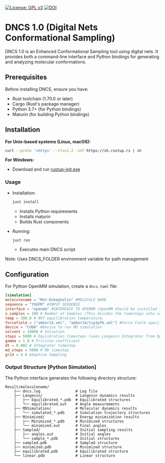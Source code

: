 [![License: GPL v3](https://img.shields.io/badge/License-GPLv3-blue.svg)](https://www.gnu.org/licenses/gpl-3.0)
[![DOI](https://img.shields.io/badge/DOI-10.1039%2FD4CP01891E-blue)](https://doi.org/10.1039/D4CP01891E)

# DNCS 1.0 (Digital Nets Conformational Sampling)

DNCS 1.0 is an Enhanced Conformational Sampling tool using digital nets. It provides both a command-line interface and Python bindings for generating and analyzing molecular conformations.


## Prerequisites

Before installing DNCS, ensure you have:

- Rust toolchain (1.70.0 or later)
- Cargo (Rust's package manager)
- Python 3.7+ (for Python bindings)
- Maturin (for building Python bindings)

## Installation

**For Unix-based systems (Linux, macOS):**
```bash
curl --proto '=https' --tlsv1.2 -sSf https://sh.rustup.rs | sh
```

**For Windows:**
- Download and run [rustup-init.exe](https://rustup.rs)

### Usage

- Installation:

  ```bash
  just install
  ```
  - Installs Python requirements
  - Installs maturin
  - Builds Rust components

- Running:
  ```bash
  just run
  ```
  - Executes main DNCS script

Note: Uses DNCS_FOLDER environment variable for path management

## Configuration

For Python OpenMM simulation, create a `dncs.toml` file:

```toml
[simulation]
moleculename = "Met-Enkephalin" #MOLECULE NAME
sequence = "YGGFM" #INPUT SEQUENCE
interface = "openmm" #INTERFACE TO OPENMM (OpenMM Should be installed from https://openmm.org/
n_samples = 100 # Number of Samples (This divides the timesteps into segments)
temp = 300.0 # NVT equilibration temperature.
forcefield = ["amber14.xml", "amber14/tip3pfb.xml"] #Force Field specification
device = "CUDA" #Device to run MD simulation
solvent = 10000 # Solvation
steps = 5000 # Equlibration timesteps (uses Langevin Integrator from OpenMM)
gamma = 1.0 # Friction coefficient
dt = 0.002 # Integrator timestep
md_steps = 5000 # MD timestep
grid = 4 # Adaptive Sampling
```

### Output Structure [Python Simulation]

The Python interface generates the following directory structure:
```
Result/moleculename/
    ├── dncs.log                # Log file
    ├── Langevin/               # Langevin dynamics results
    │   ├── Equilibrated_*.pdb  # Equilibrated structures
    │   └── equilibrated.out    # Angle measurements
    ├── MDSimulation/           # Molecular dynamics results
    │   └── simulated_*.pdb     # Simulation trajectory structures
    ├── Minimized/              # Energy minimization results
    │   ├── Minimized_*.pdb     # Minimized structures
    │   └── minimized.out       # Final angles
    ├── Sampled/                # Initial sampling results
    │   ├── angles.out          # Initial angles
    │   └── sample_*.pdb        # Initial structures
    ├── sampled.pdb             # Sampled structure
    ├── minimized.pdb           # Minimized structure
    ├── equilibrated.pdb        # Equilibrated structure
    └── linear.pdb              # Linear structure
```
